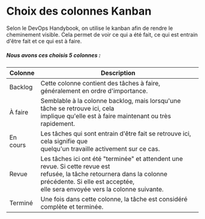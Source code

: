 # Choix des colonnes Kanban

Selon le DevOps Handybook, on utilise le kanban afin de rendre le cheminement visible. 
Cela permet de voir ce qui a été fait, ce qui est entrain d'être fait et ce qui est à faire.

##### Nous avons ces choisis 5 colonnes :

| Colonne | Description |
| ----------- | ----------- |
| Backlog | Cette colonne contient des tâches à faire, généralement en ordre d'importance. |
| À faire | Semblable à la colonne backlog, mais lorsqu'une tâche se retrouve ici, cela<br/> implique qu'elle est à faire maintenant ou très rapidement. |
| En cours | Les tâches qui sont entrain d'être fait se retrouve ici, cela signifie que <br/> quelqu'un travaille activement sur ce cas.|
| Revue | Les tâches ici ont été "terminée" et attendent une revue. Si cette revue est <br/> refusée, la tâche retournera dans la colonne précédente. Si elle est acceptée, <br/> elle sera envoyée vers la colonne suivante.|
| Terminé | Une fois dans cette colonne, la tâche est considéré complète et terminée.|
